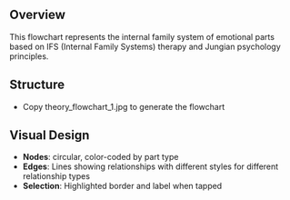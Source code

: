 ## Overview
This flowchart represents the internal family system of emotional parts based on IFS (Internal Family Systems) therapy and Jungian psychology principles.

## Structure

- Copy theory_flowchart_1.jpg to generate the flowchart

## Visual Design
- **Nodes**: circular, color-coded by part type
- **Edges**: Lines showing relationships with different styles for different relationship types       
- **Selection**: Highlighted border and label when tapped